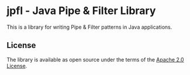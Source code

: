 # jpfl - Java Pipe & Filter Library

This is a library for writing Pipe & Filter patterns in Java applications.

## License

The library is available as open source under the terms of the [Apache 2.0 License](https://opensource.org/license/apache-2-0).
